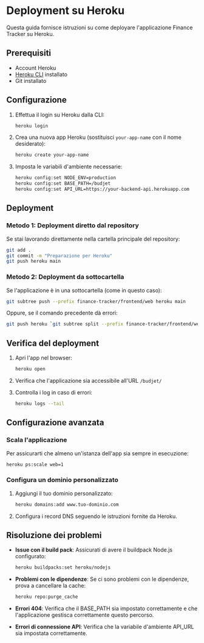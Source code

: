 # Deployment su Heroku

Questa guida fornisce istruzioni su come deployare l'applicazione Finance Tracker su Heroku.

## Prerequisiti

- Account Heroku
- [Heroku CLI](https://devcenter.heroku.com/articles/heroku-cli) installato
- Git installato

## Configurazione

1. Effettua il login su Heroku dalla CLI:

   ```bash
   heroku login
   ```

2. Crea una nuova app Heroku (sostituisci `your-app-name` con il nome desiderato):

   ```bash
   heroku create your-app-name
   ```

3. Imposta le variabili d'ambiente necessarie:
   ```bash
   heroku config:set NODE_ENV=production
   heroku config:set BASE_PATH=/budjet
   heroku config:set API_URL=https://your-backend-api.herokuapp.com
   ```

## Deployment

### Metodo 1: Deployment diretto dal repository

Se stai lavorando direttamente nella cartella principale del repository:

```bash
git add .
git commit -m "Preparazione per Heroku"
git push heroku main
```

### Metodo 2: Deployment da sottocartella

Se l'applicazione è in una sottocartella (come in questo caso):

```bash
git subtree push --prefix finance-tracker/frontend/web heroku main
```

Oppure, se il comando precedente dà errori:

```bash
git push heroku `git subtree split --prefix finance-tracker/frontend/web main`:main --force
```

## Verifica del deployment

1. Apri l'app nel browser:

   ```bash
   heroku open
   ```

2. Verifica che l'applicazione sia accessibile all'URL `/budjet/`

3. Controlla i log in caso di errori:
   ```bash
   heroku logs --tail
   ```

## Configurazione avanzata

### Scala l'applicazione

Per assicurarti che almeno un'istanza dell'app sia sempre in esecuzione:

```bash
heroku ps:scale web=1
```

### Configura un dominio personalizzato

1. Aggiungi il tuo dominio personalizzato:

   ```bash
   heroku domains:add www.tuo-dominio.com
   ```

2. Configura i record DNS seguendo le istruzioni fornite da Heroku.

## Risoluzione dei problemi

- **Issue con il build pack**: Assicurati di avere il buildpack Node.js configurato:

  ```bash
  heroku buildpacks:set heroku/nodejs
  ```

- **Problemi con le dipendenze**: Se ci sono problemi con le dipendenze, prova a cancellare la cache:

  ```bash
  heroku repo:purge_cache
  ```

- **Errori 404**: Verifica che il BASE_PATH sia impostato correttamente e che l'applicazione gestisca correttamente questo percorso.

- **Errori di connessione API**: Verifica che la variabile d'ambiente API_URL sia impostata correttamente.
